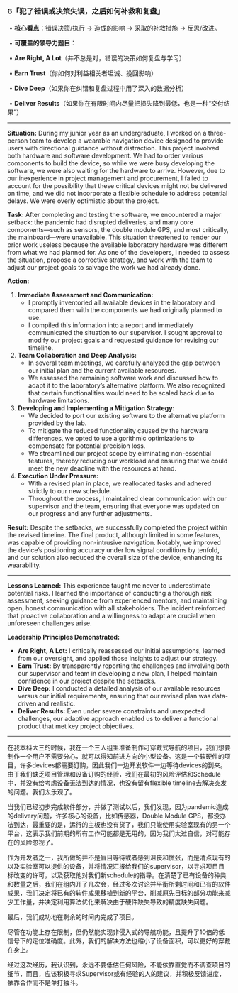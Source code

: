 ### **6「犯了错误或决策失误，之后如何补救和复盘」**

​	•	**核心看点**：错误决策/执行 -> 造成的影响 -> 采取的补救措施 -> 反思/改进。

​	•	**可覆盖的领导力题目**：

​	•	**Are Right, A Lot**（并不总是对，错误的决策如何复盘与学习）

​	•	**Earn Trust**（你如何对利益相关者坦诚、挽回影响）

​	•	**Dive Deep**（如果你在纠错和复盘过程中用了深入的数据分析）

​	•	**Deliver Results**（如果你在有限时间内尽量把损失降到最低，也是一种“交付结果”）

-------

**Situation:**
During my junior year as an undergraduate, I worked on a three-person team to develop a wearable navigation device designed to provide users with directional guidance without distraction. This project involved both hardware and software development. We had to order various components to build the device, so while we were busy developing the software, we were also waiting for the hardware to arrive. However, due to our inexperience in project management and procurement, I failed to account for the possibility that these critical devices might not be delivered on time, and we did not incorporate a flexible schedule to address potential delays. We were overly optimistic about the project.

**Task:**
After completing and testing the software, we encountered a major setback: the pandemic had disrupted deliveries, and many core components—such as sensors, the double module GPS, and most critically, the mainboard—were unavailable. This situation threatened to render our prior work useless because the available laboratory hardware was different from what we had planned for. As one of the developers, I needed to assess the situation, propose a corrective strategy, and work with the team to adjust our project goals to salvage the work we had already done.

**Action:**

1. **Immediate Assessment and Communication:**
   - I promptly inventoried all available devices in the laboratory and compared them with the components we had originally planned to use.
   - I compiled this information into a report and immediately communicated the situation to our supervisor. I sought approval to modify our project goals and requested guidance for revising our timeline.
2. **Team Collaboration and Deep Analysis:**
   - In several team meetings, we carefully analyzed the gap between our initial plan and the current available resources.
   - We assessed the remaining software work and discussed how to adapt it to the laboratory’s alternative platform. We also recognized that certain functionalities would need to be scaled back due to hardware limitations.
3. **Developing and Implementing a Mitigation Strategy:**
   - We decided to port our existing software to the alternative platform provided by the lab.
   - To mitigate the reduced functionality caused by the hardware differences, we opted to use algorithmic optimizations to compensate for potential precision loss.
   - We streamlined our project scope by eliminating non-essential features, thereby reducing our workload and ensuring that we could meet the new deadline with the resources at hand.
4. **Execution Under Pressure:**
   - With a revised plan in place, we reallocated tasks and adhered strictly to our new schedule.
   - Throughout the process, I maintained clear communication with our supervisor and the team, ensuring that everyone was updated on our progress and any further adjustments.

**Result:**
Despite the setbacks, we successfully completed the project within the revised timeline. The final product, although limited in some features, was capable of providing non-intrusive navigation. Notably, we improved the device’s positioning accuracy under low signal conditions by tenfold, and our solution also reduced the overall size of the device, enhancing its wearability.

------

**Lessons Learned:**
This experience taught me never to underestimate potential risks. I learned the importance of conducting a thorough risk assessment, seeking guidance from experienced mentors, and maintaining open, honest communication with all stakeholders. The incident reinforced that proactive collaboration and a willingness to adapt are crucial when unforeseen challenges arise.

**Leadership Principles Demonstrated:**

- **Are Right, A Lot:** I critically reassessed our initial assumptions, learned from our oversight, and applied those insights to adjust our strategy.
- **Earn Trust:** By transparently reporting the challenges and involving both our supervisor and team in developing a new plan, I helped maintain confidence in our project despite the setbacks.
- **Dive Deep:** I conducted a detailed analysis of our available resources versus our initial requirements, ensuring that our revised plan was data-driven and realistic.
- **Deliver Results:** Even under severe constraints and unexpected challenges, our adaptive approach enabled us to deliver a functional product that met key project objectives.

------

在我本科大三的时候，我在一个三人组里准备制作可穿戴式导航的项目，我们想要制作一个用户不需要分心，就可以得知前进方向的小型设备。这是一个软硬件的项目，许多devices都需要订购，因此我们一边开发软件一边等待devices的到来。由于我们缺乏项目管理和设备订购的经验，我们在最初的风险评估和Schedule中，并没有给考虑设备无法到达的情况，也没有留有flexible timeline去解决突发的问题。我们太乐观了。

当我们已经初步完成软件部分，并做了测试以后，我们发现，因为pandemic造成的delivery问题，许多核心的设备，比如传感器，Double Module GPS，都没办法到达，最重要的是，运行的主板也没有货了，我们只能使用实验室现有的另一个平台，这表示我们前期的所有工作可能都是无用的，因为我们太过自信，对可能存在的风险忽视了。

作为开发者之一，我所做的并不是盲目等待或者感到沮丧和慌张，而是清点现有的以及实验室可以提供的设备，并将情况汇报给我们的supervisor，以寻求项目目标改变的许可，以及获取他对我们新schedule的指导。在清楚了已有设备的种类和数量之后，我们在组内开了几次会，经过多次讨论并平衡所剩时间和已有的软件成果，我们决定将已有的软件成果移植到新的平台，削减原先目标的部分功能来减少工作量，并决定利用算法优化来解决由于硬件缺失导致的精度缺失问题。

最后，我们成功地在剩余的时间内完成了项目。

尽管在功能上存在限制，但仍然能实现非侵入式的导航功能，且提升了10倍的低信号下的定位准确度。此外，我们的解决方法也缩小了设备面积，可以更好的穿戴在身上。

经过这次经历，我认识到，永远不要低估任何风险，不能依靠直觉而不调查项目的细节，而且，应该积极寻求Supervisor或有经验的人的建议，并积极反馈进度，依靠合作而不是单打独斗。



